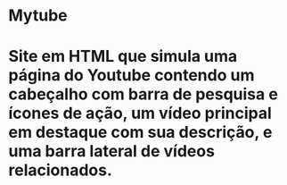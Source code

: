 ﻿# Mytube
# Site em HTML que simula uma página do Youtube contendo um cabeçalho com barra de pesquisa e ícones de ação, um vídeo principal em destaque com sua descrição, e uma barra lateral de vídeos relacionados.
